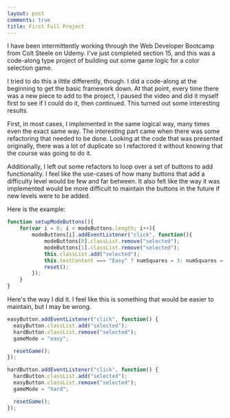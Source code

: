 ```yaml
---
layout: post
comments: true
title: First Full Project
---
```


I have been intermittently working through the Web Developer Bootcamp from Colt Steele on Udemy.  I've just completed section 15, and this was a code-along type project of building out some game logic for a color selection game.

I tried to do this a little differently, though.  I did a code-along at the beginning to get the basic framework down.  At that point, every time there was a new piece to add to the project, I paused the video and did it myself first to see if I could do it, then continued.  This turned out some interesting results.

First, in most cases, I implemented in the same logical way, many times even the exact same way.  The interesting part came when there was some refactoring that needed to be done.  Looking at the code that was presented originally, there was a lot of duplicate so I refactored it without knowing that the course was going to do it.  

Additionally, I left out some refactors to loop over a set of buttons to add functionality.  I feel like the use-cases of how many buttons that add a difficulty level would be few and far between.  It also felt like the way it was implemented would be more difficult to maintain the buttons in the future if new levels were to be added.

Here is the example:

```js
function setupModeButtons(){
	for(var i = 0; i < modeButtons.length; i++){
		modeButtons[i].addEventListener("click", function(){
			modeButtons[0].classList.remove("selected");
			modeButtons[1].classList.remove("selected");
			this.classList.add("selected");
			this.textContent === "Easy" ? numSquares = 3: numSquares = 6;
			reset();
		});
	}
}
```

Here's the way I did it.  I feel like this is something that would be easier to maintain, but I may be wrong.

```js
easyButton.addEventListener("click", function() {
  easyButton.classList.add("selected");
  hardButton.classList.remove("selected");
  gameMode = "easy";

  resetGame();
});

hardButton.addEventListener("click", function() {
  hardButton.classList.add("selected");
  easyButton.classList.remove("selected");
  gameMode = "hard";

  resetGame();
});
```
